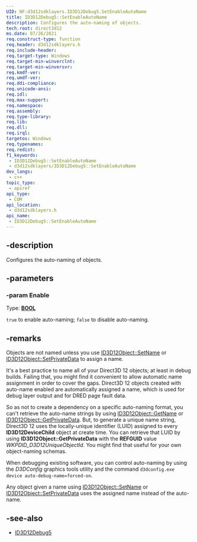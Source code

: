 ```yaml
---
UID: NF:d3d12sdklayers.ID3D12Debug5.SetEnableAutoName
title: ID3D12Debug5::SetEnableAutoName
description: Configures the auto-naming of objects.
tech.root: direct3d12
ms.date: 07/26/2021
req.construct-type: function
req.header: d3d12sdklayers.h
req.include-header: 
req.target-type: Windows
req.target-min-winverclnt: 
req.target-min-winversvr: 
req.kmdf-ver: 
req.umdf-ver: 
req.ddi-compliance: 
req.unicode-ansi: 
req.idl: 
req.max-support: 
req.namespace: 
req.assembly: 
req.type-library: 
req.lib: 
req.dll: 
req.irql: 
targetos: Windows
req.typenames: 
req.redist: 
f1_keywords:
 - ID3D12Debug5::SetEnableAutoName
 - d3d12sdklayers/ID3D12Debug5::SetEnableAutoName
dev_langs:
 - c++
topic_type:
 - apiref
api_type:
 - COM
api_location:
 - d3d12sdklayers.h
api_name:
 - ID3D12Debug5::SetEnableAutoName
---
```


## -description

Configures the auto-naming of objects.

## -parameters

### -param Enable

Type: **[BOOL](/windows/desktop/winprog/windows-data-types)**

`true` to enable auto-naming; `false` to disable auto-naming.

## -remarks

Objects are not named unless you use [ID3D12Object::SetName](/windows/win32/api/d3d12/nf-d3d12-id3d12object-setname) or [ID3D12Object::SetPrivateData](/windows/win32/api/d3d12/nf-d3d12-id3d12object-setprivatedata) to assign a name.

It's a best practice to name all of your Direct3D 12 objects; at least in debug builds. Failing that, you might find it convenient to allow automatic name assignment in order to cover the gaps. Direct3D 12 objects created with auto-name enabled are automatically assigned a name, which is used for debug layer output and for DRED page fault data.

So as not to create a dependency on a specific auto-naming format, you can't retrieve the auto-name strings by using [ID3D12Object::GetName](/windows/win32/api/d3d12/nf-d3d12-id3d12object-getname) or [ID3D12Object::GetPrivateData](/windows/win32/api/d3d12/nf-d3d12-id3d12object-getprivatedata). But, to generate a unique name string, Direct3D 12 uses the locally-unique identifier (LUID) assigned to every **ID3D12DeviceChild** object at create time. You can retrieve that LUID by using **ID3D12Object::GetPrivateData** with the **REFGUID** value *WKPDID_D3D12UniqueObjectId*. You might find that useful for your own object-naming schemas.

When debugging existing software, you can control auto-naming by using the *D3DConfig* graphics tools utility and the command `d3dconfig.exe device auto-debug-name=forced-on`.

Any object given a name using [ID3D12Object::SetName](/windows/win32/api/d3d12/nf-d3d12-id3d12object-setname) or [ID3D12Object::SetPrivateData](/windows/win32/api/d3d12/nf-d3d12-id3d12object-setprivatedata) uses the assigned name instead of the auto-name.

## -see-also

* [ID3D12Debug5](/windows/win32/api/d3d12sdklayers/nn-d3d12sdklayers-id3d12debug5)
